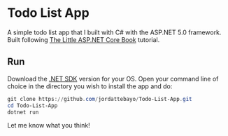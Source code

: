 # Todo List App

A simple todo list app that I built with C# with the ASP.NET 5.0 framework. Built following [The Little ASP.NET Core Book](https://nbarbettini.gitbooks.io/little-asp-net-core-book) tutorial.

## Run

Download the [.NET SDK](https://dotnet.microsoft.com/download) version for your OS. Open your command line of choice in the directory you wish to install the app and do: 

~~~powershell
git clone https://github.com/jordattebayo/Todo-List-App.git
cd Todo-List-App
dotnet run
~~~

Let me know what you think!

